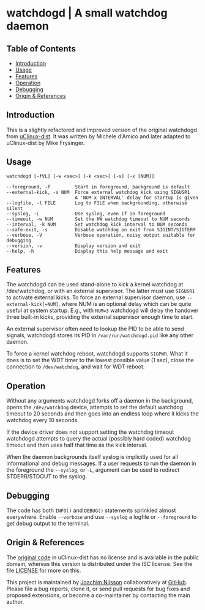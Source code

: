 watchdogd | A small watchdog daemon
===================================

Table of Contents
-----------------

* [Introduction](#introduction)
* [Usage](#usage)
* [Features](#features)
* [Operation](#operation)
* [Debugging](#debugging)
* [Origin & References](#origin--references)


Introduction
------------

This is a slightly refactored and improved version of the original
watchdogd from [uClinux-dist].  It was written by Michele d'Amico and
later adapted to uClinux-dist by Mike Frysinger.


Usage
-----

    watchdogd [-fVL] [-w <sec>] [-k <sec>] [-s] [-x [NUM]]
	
	--foreground, -f         Start in foreground, background is default
	--external-kick, -x NUM  Force external watchdog kick using SIGUSR1
                             A 'NUM x INTERVAL' delay for startup is given
	--logfile, -l FILE       Log to FILE when backgrounding, otherwise silent
	--syslog, -L             Use syslog, even if in foreground
	--timeout, -w NUM        Set the HW watchdog timeout to NUM seconds
	--interval, -k NUM       Set watchdog kick interval to NUM seconds
	--safe-exit, -s          Disable watchdog on exit from SIGINT/SIGTERM
	--verbose, -V            Verbose operation, noisy output suitable for debugging
	--version, -v            Display version and exit
	--help, -h               Display this help message and exit


Features
--------

The watchdogd can be used stand-alone to kick a kernel watchdog at
/dev/watchdog, or with an external supervisor.  The latter must use
`SIGUSR1` to activate external kicks.  To force an external supervisor
daemon, use `--external-kick[=NUM]`, where NUM is an optional delay
which can be quite useful at system startup.  E.g., with `NUM=3`
watchdogd will delay the handover three built-in kicks, providing the
external supervisor enough time to start.

An external supervisor often need to lookup the PID to be able to send
signals, watchdogd stores its PID in `/var/run/watchdogd.pid` like any
other daemon.

To force a kernel watchdog reboot, watchdogd supports `SIGPWR`.  What
it does is to set the WDT timer to the lowest possible value (1 sec),
close the connection to `/dev/watchdog`, and wait for WDT reboot.


Operation
---------

Without any arguments watchdogd forks off a daemon in the background,
opens the `/dev/watchdog` device, attempts to set the default watchdog
timeout to 20 seconds and then goes into an endless loop where it kicks
the watchdog every 10 seconds.

If the device driver does not support setting the watchdog timeout
watchdogd attempts to query the actual (possibly hard coded) watchdog
timeout and then uses half that time as the kick interval.

When the daemon backgrounds itself syslog is implicitly used for all
informational and debug messages.  If a user requests to run the daemon
in the foreground the `--syslog`, or `-L`, argument can be used to
redirect STDERR/STDOUT to the syslog.


Debugging
---------

The code has both `INFO()` and `DEBUG()` statements sprinkled almost
everywhere.  Enable `--verbose` and use `--syslog` a logfile or
`--foreground` to get debug output to the terminal.


Origin & References
-------------------

The [original code] in uClinux-dist has no license and is available in
the public domain, whereas this version is distributed under the ISC
license.  See the file [LICENSE] for more on this.

This project is maintained by [Joachim Nilsson] collaboratively at
[GitHub].  Please file a bug reports, clone it, or send pull requests
for bug fixes and proposed extensions, or become a co-maintainer by
contacting the main author.

[uClinux-dist]:    http://www.uclinux.org/pub/uClinux/dist/
[original code]:   http://www.mail-archive.com/uclinux-dev@uclinux.org/msg04191.html
[GitHub]:          http://github.com/troglobit/watchdogd
[LICENSE]:         https://github.com/troglobit/watchdogd/blob/master/LICENSE
[Joachim Nilsson]: http://troglobit.com
